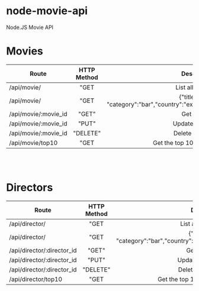 # node-movie-api
Node.JS Movie API


# Movies


| Route         | HTTP Method   | Description  |
| ------------- |:-------------:| -----:|
| /api/movie/   | "GET          | List all movies |
| /api/movie/   | "GET          | {"title":"foo", "category":"bar","country":"example"} |
| /api/movie/:movie_id   | "GET"          | Get a movie |
| /api/movie/:movie_id   | "PUT"          | Update movies |
| /api/movie/:movie_id   | "DELETE"          | Delete a movie |
| /api/movie/top10   | "GET          | Get the top 10 movies |

<br>
<br>



# Directors


| Route         | HTTP Method   | Description  |
| ------------- |:-------------:| -----:|
| /api/director/   | "GET          | List all directors |
| /api/director/   | "GET          | {"title":"foo", "category":"bar","country":"example"} |
| /api/director/:director_id   | "GET"          | Get a director |
| /api/director/:director_id   | "PUT"          | Update directors |
| /api/director/:director_id   | "DELETE"          | Delete a director |
| /api/director/top10   | "GET          | Get the top 10 directors |
